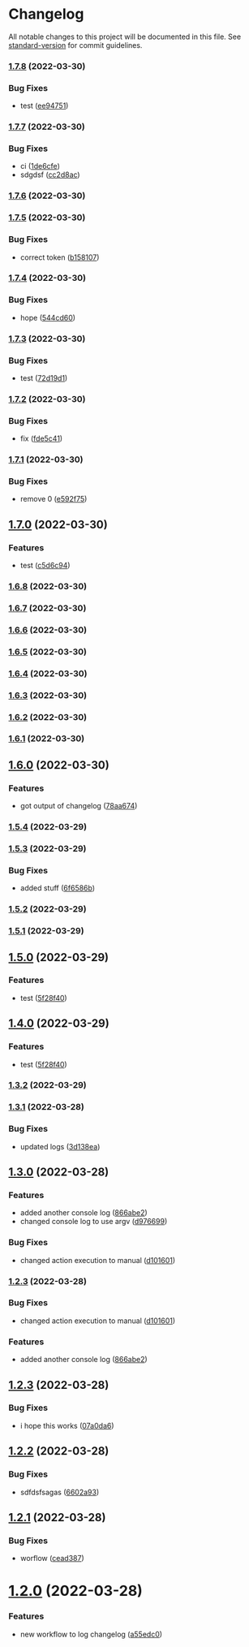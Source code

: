 # Changelog

All notable changes to this project will be documented in this file. See [standard-version](https://github.com/conventional-changelog/standard-version) for commit guidelines.

### [1.7.8](https://github.com/subhanmahmood/autorelease-test/compare/v1.7.7...v1.7.8) (2022-03-30)


### Bug Fixes

* test ([ee94751](https://github.com/subhanmahmood/autorelease-test/commit/ee94751660e08799bf361ee80f205c99aaac875b))

### [1.7.7](https://github.com/subhanmahmood/autorelease-test/compare/v1.7.6...v1.7.7) (2022-03-30)


### Bug Fixes

* ci ([1de6cfe](https://github.com/subhanmahmood/autorelease-test/commit/1de6cfeb97cec2bceeed2e68b9a9d1a959c6b4ea))
* sdgdsf ([cc2d8ac](https://github.com/subhanmahmood/autorelease-test/commit/cc2d8accae733ccdd501485d1889c33669453bd5))

### [1.7.6](https://github.com/subhanmahmood/autorelease-test/compare/v1.7.5...v1.7.6) (2022-03-30)

### [1.7.5](https://github.com/subhanmahmood/autorelease-test/compare/v1.7.4...v1.7.5) (2022-03-30)


### Bug Fixes

* correct token ([b158107](https://github.com/subhanmahmood/autorelease-test/commit/b158107b2def0261cd63a1942f168ebd326e54a0))

### [1.7.4](https://github.com/subhanmahmood/autorelease-test/compare/v1.7.3...v1.7.4) (2022-03-30)


### Bug Fixes

* hope ([544cd60](https://github.com/subhanmahmood/autorelease-test/commit/544cd6086969a94740e64ac2614081314b4c6b9c))

### [1.7.3](https://github.com/subhanmahmood/autorelease-test/compare/v1.7.2...v1.7.3) (2022-03-30)


### Bug Fixes

* test ([72d19d1](https://github.com/subhanmahmood/autorelease-test/commit/72d19d1954eb23d34760af51865ad903fe09b8aa))

### [1.7.2](https://github.com/subhanmahmood/autorelease-test/compare/v1.7.1...v1.7.2) (2022-03-30)


### Bug Fixes

* fix ([fde5c41](https://github.com/subhanmahmood/autorelease-test/commit/fde5c41a225aa024b79b78f0604fcec706c55061))

### [1.7.1](https://github.com/subhanmahmood/autorelease-test/compare/v1.7.0...v1.7.1) (2022-03-30)


### Bug Fixes

* remove 0 ([e592f75](https://github.com/subhanmahmood/autorelease-test/commit/e592f75f7d4e3830151949d8762acb09acf85061))

## [1.7.0](https://github.com/subhanmahmood/autorelease-test/compare/v1.6.8...v1.7.0) (2022-03-30)


### Features

* test ([c5d6c94](https://github.com/subhanmahmood/autorelease-test/commit/c5d6c942fa20a919e4cf5d817547aa7ec9882278))

### [1.6.8](https://github.com/subhanmahmood/autorelease-test/compare/v1.6.7...v1.6.8) (2022-03-30)

### [1.6.7](https://github.com/subhanmahmood/autorelease-test/compare/v1.6.6...v1.6.7) (2022-03-30)

### [1.6.6](https://github.com/subhanmahmood/autorelease-test/compare/v1.6.5...v1.6.6) (2022-03-30)

### [1.6.5](https://github.com/subhanmahmood/autorelease-test/compare/v1.6.4...v1.6.5) (2022-03-30)

### [1.6.4](https://github.com/subhanmahmood/autorelease-test/compare/v1.6.3...v1.6.4) (2022-03-30)

### [1.6.3](https://github.com/subhanmahmood/autorelease-test/compare/v1.6.2...v1.6.3) (2022-03-30)

### [1.6.2](https://github.com/subhanmahmood/autorelease-test/compare/v1.6.1...v1.6.2) (2022-03-30)

### [1.6.1](https://github.com/subhanmahmood/autorelease-test/compare/v1.6.0...v1.6.1) (2022-03-30)

## [1.6.0](https://github.com/subhanmahmood/autorelease-test/compare/v1.5.4...v1.6.0) (2022-03-30)


### Features

* got output of changelog ([78aa674](https://github.com/subhanmahmood/autorelease-test/commit/78aa6745b3e2fbf3d978535931aeeecfda694430))

### [1.5.4](https://github.com/subhanmahmood/autorelease-test/compare/v1.5.3...v1.5.4) (2022-03-29)

### [1.5.3](https://github.com/subhanmahmood/autorelease-test/compare/v1.5.2...v1.5.3) (2022-03-29)


### Bug Fixes

* added stuff ([6f6586b](https://github.com/subhanmahmood/autorelease-test/commit/6f6586baf2d91743a784255d7ed38963fc12cbc6))

### [1.5.2](https://github.com/subhanmahmood/autorelease-test/compare/v1.5.1...v1.5.2) (2022-03-29)

### [1.5.1](https://github.com/subhanmahmood/autorelease-test/compare/v1.5.0...v1.5.1) (2022-03-29)

## [1.5.0](https://github.com/subhanmahmood/autorelease-test/compare/v1.3.2...v1.5.0) (2022-03-29)


### Features

* test ([5f28f40](https://github.com/subhanmahmood/autorelease-test/commit/5f28f40cc7233278ad698ff99760bde3dce1fd02))

## [1.4.0](https://github.com/subhanmahmood/autorelease-test/compare/v1.3.2...v1.4.0) (2022-03-29)


### Features

* test ([5f28f40](https://github.com/subhanmahmood/autorelease-test/commit/5f28f40cc7233278ad698ff99760bde3dce1fd02))

### [1.3.2](https://github.com/subhanmahmood/autorelease-test/compare/v1.3.1...v1.3.2) (2022-03-29)

### [1.3.1](https://github.com/subhanmahmood/autorelease-test/compare/v1.3.0...v1.3.1) (2022-03-28)


### Bug Fixes

* updated logs ([3d138ea](https://github.com/subhanmahmood/autorelease-test/commit/3d138ea4cec33b7b0cb7f6f071c90ebe4dae4427))

## [1.3.0](https://github.com/subhanmahmood/autorelease-test/compare/v1.2.3...v1.3.0) (2022-03-28)


### Features

* added another console log ([866abe2](https://github.com/subhanmahmood/autorelease-test/commit/866abe2131bf70dcc6c53cc217088e0800b4b20a))
* changed console log to use argv ([d976699](https://github.com/subhanmahmood/autorelease-test/commit/d9766997f19f7dd6d835879439060f54798f74ef))


### Bug Fixes

* changed action execution to manual ([d101601](https://github.com/subhanmahmood/autorelease-test/commit/d10160198cf9b5a119befff013ea89de9cd571df))

### [1.2.3](https://github.com/subhanmahmood/autorelease-test/compare/v1.2.2...v1.2.3) (2022-03-28)


### Bug Fixes

* changed action execution to manual ([d101601](https://github.com/subhanmahmood/autorelease-test/commit/d10160198cf9b5a119befff013ea89de9cd571df))


### Features

* added another console log ([866abe2](https://github.com/subhanmahmood/autorelease-test/commit/866abe2131bf70dcc6c53cc217088e0800b4b20a))



## [1.2.3](https://github.com/subhanmahmood/autorelease-test/compare/v1.2.2...v1.2.3) (2022-03-28)


### Bug Fixes

* i hope this works ([07a0da6](https://github.com/subhanmahmood/autorelease-test/commit/07a0da600d729c1296b9fd27e4069afb663b4cf9))



## [1.2.2](https://github.com/subhanmahmood/autorelease-test/compare/v1.2.1...v1.2.2) (2022-03-28)


### Bug Fixes

* sdfdsfsagas ([6602a93](https://github.com/subhanmahmood/autorelease-test/commit/6602a934f2577d245dfa0bc5964c16a73255714e))



## [1.2.1](https://github.com/subhanmahmood/autorelease-test/compare/v1.2.0...v1.2.1) (2022-03-28)


### Bug Fixes

* worflow ([cead387](https://github.com/subhanmahmood/autorelease-test/commit/cead3874d9f090a437ffdf677eb3f8fb3a3bd09a))



# [1.2.0](https://github.com/subhanmahmood/autorelease-test/compare/v1.1.0...v1.2.0) (2022-03-28)


### Features

* new workflow to log changelog ([a55edc0](https://github.com/subhanmahmood/autorelease-test/commit/a55edc05e24d664c322e70c4b3e6b790fa21fd14))
